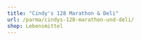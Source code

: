 ```yaml
---
title: "Cindy's 128 Marathon & Deli"
url: /parma/cindys-128-marathon-und-deli/
shop: Lebensmittel
---
```

